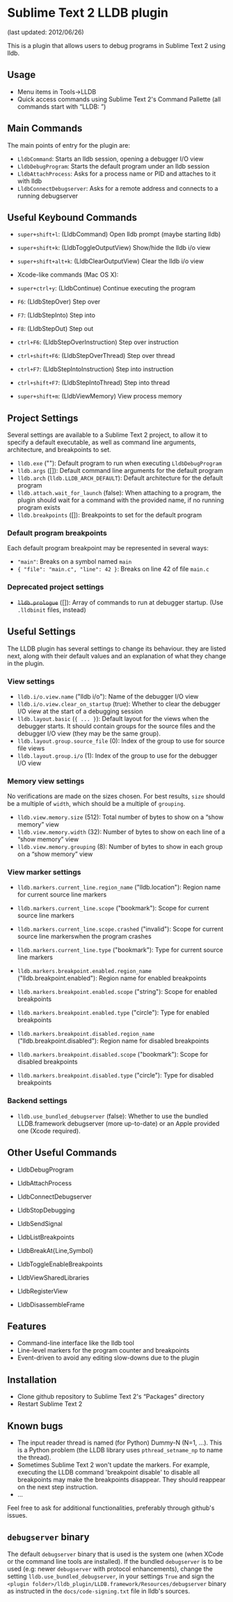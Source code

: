 Sublime Text 2 LLDB plugin
==========================

(last updated: 2012/06/26)

This is a plugin that allows users to debug programs in Sublime Text 2
using lldb.


Usage
-----
* Menu items in Tools->LLDB
* Quick access commands using Sublime Text 2's Command Pallette (all commands
  start with “LLDB: ”)


Main Commands
-------------
The main points of entry for the plugin are:

* `LldbCommand`: Starts an lldb session, opening a debugger I/O view
* `LldbDebugProgram`: Starts the default program under an lldb session
* `LldbAttachProcess`: Asks for a process name or PID and attaches to it with lldb
* `LldbConnectDebugserver`: Asks for a remote address and connects to a running debugserver



Useful Keybound Commands
------------------------
* `super+shift+l`: (LldbCommand) Open lldb prompt (maybe starting lldb)

* `super+shift+k`: (LldbToggleOutputView) Show/hide the lldb i/o view
* `super+shift+alt+k`: (LldbClearOutputView) Clear the lldb i/o view

* Xcode-like commands (Mac OS X):
 * `super+ctrl+y`: (LldbContinue) Continue executing the program
 * `F6`: (LldbStepOver) Step over
 * `F7`: (LldbStepInto) Step into
 * `F8`: (LldbStepOut) Step out
 * `ctrl+F6`: (LldbStepOverInstruction) Step over instruction
 * `ctrl+shift+F6`: (LldbStepOverThread) Step over thread
 * `ctrl+F7`: (LldbStepIntoInstruction) Step into instruction
 * `ctrl+shift+F7`: (LldbStepIntoThread) Step into thread
 * `super+shift+m`: (LldbViewMemory) View process memory


Project Settings
----------------
Several settings are available to a Sublime Text 2 project, to allow it to specify a default executable, as well as command line arguments, architecture, and breakpoints to set.

* `lldb.exe` (""): Default program to run when executing `LldbDebugProgram`
* `lldb.args` ([]): Default command line arguments for the default program
* `lldb.arch` (`lldb.LLDB_ARCH_DEFAULT`): Default architecture for the default program
* `lldb.attach.wait_for_launch` (false): When attaching to a program, the plugin should wait for a command with the provided name, if no running program exists
* `lldb.breakpoints` ([]): Breakpoints to set for the default program


### Default program breakpoints
Each default program breakpoint may be represented in several ways:
* `"main"`: Breaks on a symbol named `main`
* `{ "file": "main.c", "line": 42 }`: Breaks on line 42 of file `main.c`


### Deprecated project settings
* ~~`lldb.prologue`~~ ([]): Array of commands to run at debugger startup. (Use `.lldbinit` files, instead)


Useful Settings
---------------
The LLDB plugin has several settings to change its behaviour. they are listed next, along with their default values and an explanation of what they change in the plugin.

### View settings
* `lldb.i/o.view.name` ("lldb i/o"): Name of the debugger I/O view
* `lldb.i/o.view.clear_on_startup` (true): Whether to clear the debugger I/O view at the start of a debugging session
* `lldb.layout.basic` (`{ ... }`): Default layout for the views when the debugger starts. It should contain groups for the source files and the debugger I/O view (they may be the same group).
* `lldb.layout.group.source_file` (0): Index of the group to use for source file views
* `lldb.layout.group.i/o` (1): Index of the group to use for the debugger I/O view

### Memory view settings
No verifications are made on the sizes chosen. For best results, `size` should be a multiple of `width`, which should be a multiple of `grouping`.

* `lldb.view.memory.size` (512): Total number of bytes to show on a “show memory” view
* `lldb.view.memory.width` (32): Number of bytes to show on each line of a “show memory” view
* `lldb.view.memory.grouping` (8): Number of bytes to show in each group on a “show memory” view

### View marker settings
* `lldb.markers.current_line.region_name` ("lldb.location"): Region name for current source line markers
* `lldb.markers.current_line.scope` ("bookmark"): Scope for current source line markers
* `lldb.markers.current_line.scope.crashed` ("invalid"): Scope for current source line markerswhen the program crashes
* `lldb.markers.current_line.type` ("bookmark"): Type for current source line markers

* `lldb.markers.breakpoint.enabled.region_name` ("lldb.breakpoint.enabled"): Region name for enabled breakpoints
* `lldb.markers.breakpoint.enabled.scope` ("string"): Scope for enabled breakpoints
* `lldb.markers.breakpoint.enabled.type` ("circle"): Type for enabled breakpoints

* `lldb.markers.breakpoint.disabled.region_name` ("lldb.breakpoint.disabled"): Region name for disabled breakpoints
* `lldb.markers.breakpoint.disabled.scope` ("bookmark"): Scope for disabled breakpoints
* `lldb.markers.breakpoint.disabled.type` ("circle"): Type for disabled breakpoints

### Backend settings
* `lldb.use_bundled_debugserver` (false): Whether to use the bundled LLDB.framework debugserver (more up-to-date) or an Apple provided one (Xcode required).


Other Useful Commands
---------------------
* LldbDebugProgram
* LldbAttachProcess
* LldbConnectDebugserver

* LldbStopDebugging
* LldbSendSignal

* LldbListBreakpoints
* LldbBreakAt{Line,Symbol}
* LldbToggleEnableBreakpoints

* LldbViewSharedLibraries
* LldbRegisterView
* LldbDisassembleFrame


Features
--------
* Command-line interface like the lldb tool
* Line-level markers for the program counter and breakpoints
* Event-driven to avoid any editing slow-downs due to the plugin


Installation
------------
* Clone github repository to Sublime Text 2's “Packages” directory
* Restart Sublime Text 2


Known bugs
----------
* The input reader thread is named (for Python) Dummy-N (N=1, ...). This is a Python problem (the LLDB library uses `pthread_setname_np` to name the thread).
* Sometimes Sublime Text 2 won't update the markers. For example, executing the LLDB command 'breakpoint disable' to disable all breakpoints may make the breakpoints disappear. They should reappear on the next step instruction.
* ...

Feel free to ask for additional functionalities, preferably through github's issues.


`debugserver` binary
--------------------
The default `debugserver` binary that is used is the system one (when XCode
or the command line tools are installed).
If the bundled `debugserver` is to be used (e.g: newer `debugserver` with
protocol enhancements), change the setting `lldb.use_bundled_debugserver`,
in your settings `True` and sign the
`<plugin folder>/lldb_plugin/LLDB.framework/Resources/debugserver` binary
as instructed in the `docs/code-signing.txt` file in lldb's sources.
